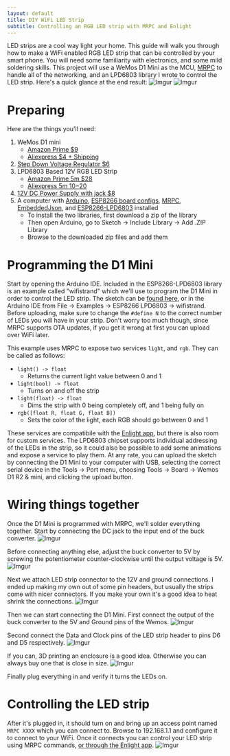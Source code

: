 ```yaml
---
layout: default
title: DIY WiFi LED Strip
subtitle: Controlling an RGB LED strip with MRPC and Enlight
---
```


LED strips are a cool way light your home.
This guide will walk you through how to make a WiFi enabled RGB LED strip that can be controlled by your smart phone.
You will need some familiarity with electronics, and some mild soldering skills.
This project will use a WeMos D1 Mini as the MCU,
[MRPC](https://github.com/alex-sherman/MRPC#mrpc) to handle all of the networking,
and an LPD6803 library I wrote to control the LED strip. Here's a quick glance at the end result:
![Imgur](https://j.gifs.com/lOg7Bj.gif)
![Imgur](http://i.imgur.com/HYTMXTv.jpg)

Preparing
=========
Here are the things you'll need:

1. WeMos D1 mini
    * [Amazon Prime $9](https://www.amazon.com/gp/product/B01N3P763C/ref=as_li_tl?ie=UTF8&tag=alexsherman04-20&camp=1789&creative=9325&linkCode=as2&creativeASIN=B01N3P763C&linkId=570b4a1e461b4eeefa4a6072ad151873)
    * [Aliexpress $4 + Shipping](https://www.aliexpress.com/store/product/D1-mini-Mini-NodeMcu-4M-bytes-Lua-WIFI-Internet-of-Things-development-board-based-ESP8266/1331105_32529101036.html?spm=2114.12010612.0.0.29GMBm)
2. [Step Down Voltage Regulator $6](https://www.amazon.com/gp/product/B00SY37S00/ref=as_li_tl?ie=UTF8&tag=alexsherman04-20&camp=1789&creative=9325&linkCode=as2&creativeASIN=B00SY37S00&linkId=bd4e278275a0e1677cdb63aa5aa9d1cb)
3. LPD6803 Based 12V RGB LED Strip
    * [Amazon Prime 5m $28](https://www.amazon.com/gp/product/B01M8I4C08/ref=as_li_tl?ie=UTF8&tag=alexsherman04-20&camp=1789&creative=9325&linkCode=as2&creativeASIN=B01M8I4C08&linkId=00d8aa988c6af0110f0b07996c63b593)
    * [Aliexpress 5m $10-$20](https://www.aliexpress.com/wholesale?SearchText=lpd6803+led+strip+12v&opensearch=true)
4. [12V DC Power Supply with jack $8](https://www.amazon.com/gp/product/B019Q3U72M/ref=as_li_tl?ie=UTF8&tag=alexsherman04-20&camp=1789&creative=9325&linkCode=as2&creativeASIN=B019Q3U72M&linkId=5259a9d3c2527865072df3b3e9678607)
5. A computer with [Arduino](https://www.arduino.cc/en/main/software), [ESP8266 board configs](https://github.com/esp8266/Arduino#installing-with-boards-manager), [MRPC](https://github.com/alex-sherman/mrpc-esp8266), [EmbeddedJson](https://github.com/alex-sherman/embedded-json), and [ESP8266-LPD6803](https://github.com/alex-sherman/ESP8266-LPD6803) installed
    * To install the two libraries, first download a zip of the library
    * Then open Arduino, go to Sketch -> Include Library -> Add .ZIP Library
    * Browse to the downloaded zip files and add them

Programming the D1 Mini
=========
Start by opening the Arduino IDE.
Included in the ESP8266-LPD6803 library is an example called "wifistrand" which we'll use to program the
D1 Mini in order to control the LED strip.
The sketch can be [found here](https://github.com/alex-sherman/ESP8266-LPD6803/blob/master/examples/wifistrand/wifistrand.pde),
or in the Arduino IDE from File -> Examples -> ESP8266 LPD6803 -> wifistrand.
Before uploading, make sure to change the `#define N` to the correct number of LEDs you will have in your strip.
Don't worry too much though, since MRPC supports OTA updates, if you get it wrong at first you can upload over WiFi later.

This example uses MRPC to expose two services `light`, and `rgb`.
They can be called as follows:

* `light() -> float`
    * Returns the current light value between 0 and 1
* `light(bool) -> float`
    * Turns on and off the strip
* `light(float) -> float`
    * Dims the strip with 0 being completely off, and 1 being fully on
* `rgb([float R, float G, float B])`
    * Sets the color of the light, each RGB should go between 0 and 1

These services are compatibile with the [Enlight app](https://play.google.com/store/apps/details?id=com.fewsteet.enlight),
but there is also room for custom services. The LPD6803 chipset supports individual addressing of the LEDs in the strip,
so it could also be possible to add some animations and expose a service to play them.
At any rate, you can upload the sketch by connecting the D1 Mini to your computer with USB, selecting the correct serial
device in the Tools -> Port menu, choosing Tools -> Board -> Wemos D1 R2 & mini, and clicking the upload button.

Wiring things together
==========
Once the D1 Mini is programmed with MRPC, we'll solder everything together.
Start by connecting the DC jack to the input end of the buck converter.
![Imgur](http://i.imgur.com/1wdJSTQ.jpg)

Before connecting anything else, adjust the buck converter to 5V by screwing the potentiometer counter-clockwise
until the output voltage is 5V.
![Imgur](http://i.imgur.com/RIblvG1.jpg)

Next we attach LED strip connector to the 12V and ground connections.
I ended up making my own out of some pin headers, but usually the strips come with nicer connectors.
If you make your own it's a good idea to heat shrink the connections.
![Imgur](http://i.imgur.com/dPEwGTw.jpg)

Then we can start connecting the D1 Mini.
First connect the output of the buck converter to the 5V and Ground pins of the Wemos.
![Imgur](http://i.imgur.com/Hel5yGx.jpg)

Second connect the Data and Clock pins of the LED strip header to pins D6 and D5 respectively.
![Imgur](http://i.imgur.com/jIfGUAB.jpg)

If you can, 3D printing an enclosure is a good idea. Otherwise you can always buy one that is close in size.
![Imgur](http://i.imgur.com/30Q6MMw.jpg)

Finally plug everything in and verify it turns the LEDs on.

Controlling the LED strip
==========

After it's plugged in, it should turn on and bring up an access point named `MRPC XXXX` which you can connect to.
Browse to 192.168.1.1 and configure it to connect to your WiFi.
Once it connects you can control your LED strip using MRPC commands, [or through the Enlight app](https://play.google.com/store/apps/details?id=com.fewsteet.enlight).
![Imgur](http://i.imgur.com/Zy1gKFk.png)